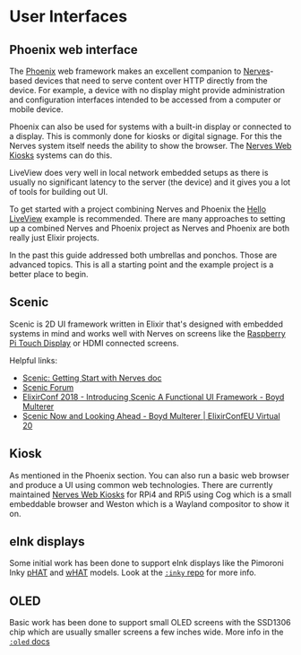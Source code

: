 # User Interfaces

## Phoenix web interface

The [Phoenix] web framework makes an excellent companion to [Nerves]-based devices
that need to serve content over HTTP directly from the device. For example, a
device with no display might provide administration and configuration
interfaces intended to be accessed from a computer or mobile device.

Phoenix can also be used for systems with a built-in display or connected to a
display. This is commonly done for kiosks or digital signage. For this the
Nerves system itself needs the ability to show the browser. The
[Nerves Web Kiosks] systems can do this.

LiveView does very well in local network embedded setups as there is usually no
significant latency to the server (the device) and it gives you a lot of tools
for building out UI.

To get started with a project combining Nerves and Phoenix the
[Hello LiveView] example is recommended. There are many approaches to setting
up a combined Nerves and Phoenix project as Nerves and Phoenix are both really
just Elixir projects.

In the past this guide addressed both umbrellas and ponchos. Those are advanced
topics. This is all a starting point and the example project is a better place
to begin.

[Nerves]: https://www.nerves-project.org/
[Phoenix]: http://www.phoenixframework.org/
[Hello LiveView]: https://github.com/nerves-project/nerves_examples/tree/main/hello_live_view

## Scenic

Scenic is 2D UI framework written in Elixir that's designed with
embedded systems in mind and works well with Nerves on screens like the
[Raspberry Pi Touch Display](https://www.raspberrypi.com/products/raspberry-pi-touch-display/)
or HDMI connected screens.

Helpful links:
* [Scenic: Getting Start with Nerves doc](https://hexdocs.pm/scenic/getting_started_nerves.html)
* [Scenic Forum](https://elixirforum.com/c/elixir-framework-forums/scenic-forum/107)
* [ElixirConf 2018 - Introducing Scenic A Functional UI Framework - Boyd Multerer](https://www.youtube.com/watch?v=1QNxLNMq3Uw)
* [Scenic Now and Looking Ahead - Boyd Multerer | ElixirConfEU Virtual 20](https://www.youtube.com/watch?v=tej-SyhZrqk)

## Kiosk

As mentioned in the Phoenix section. You can also run a basic web browser and
produce a UI using common web technologies. There are currently maintained
[Nerves Web Kiosks] for RPi4 and RPi5 using Cog which is a small embeddable
browser and Weston which is a Wayland compositor to show it on.

## eInk displays

Some initial work has been done to support eInk displays like the Pimoroni Inky
[pHAT](https://shop.pimoroni.com/products/inky-phat) and
[wHAT](https://shop.pimoroni.com/products/inky-what) models. Look at the
[`:inky` repo](https://github.com/pappersverk/inky) for more info.

## OLED

Basic work has been done to support small OLED screens with the SSD1306 chip which
are usually smaller screens a few inches wide. More info in the [`:oled` docs](https://hexdocs.pm/oled)

[Nerves Web Kiosks]: https://github.com/nerves-web-kiosk